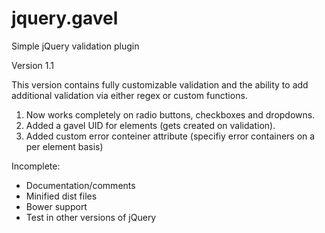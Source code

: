 # jquery.gavel
Simple jQuery validation plugin

Version 1.1

This version contains fully customizable validation and the ability to add additional validation via either regex or custom functions.

1) Now works completely on radio buttons, checkboxes and dropdowns. 
2) Added a gavel UID for elements (gets created on validation).
3) Added custom error conteiner attribute (specifiy error containers on a per element basis)

Incomplete:

* Documentation/comments
* Minified dist files
* Bower support
* Test in other versions of jQuery